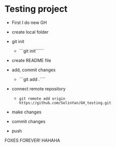 # Testing project

- First I do new GH

- create local folder
- git init
  - ```git init``````
- create README file
- add, commit changes
  - ```git add .````
- connect remote repository
  - `git remote add origin https://github.com/SelinYan/GH_testing.git `
- make changes
- commit changes
- push

FOXES FOREVER! HAHAHA
